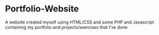 # Portfolio-Website
A website created myself using HTML/CSS and some PHP and Javascript containing my portfolio and projects/exercises that I've done
